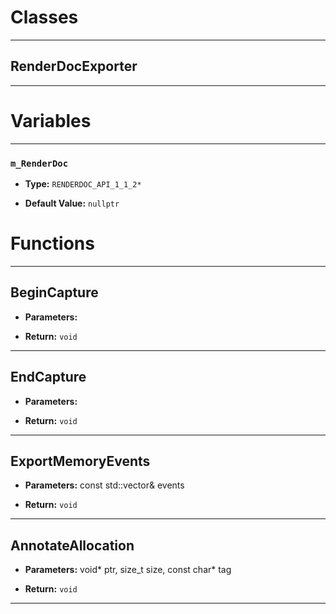 # Classes
---

## RenderDocExporter
---




# Variables
---

### `m_RenderDoc`

- **Type:** `RENDERDOC_API_1_1_2*`

- **Default Value:** `nullptr`




# Functions
---

## BeginCapture



- **Parameters:** 

- **Return:** `void`

---

## EndCapture



- **Parameters:** 

- **Return:** `void`

---

## ExportMemoryEvents



- **Parameters:** const std::vector<MemoryEvent>& events

- **Return:** `void`

---

## AnnotateAllocation



- **Parameters:** void* ptr, size_t size, const char* tag

- **Return:** `void`

---
